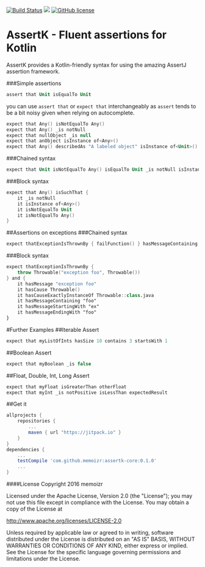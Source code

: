 [![Build Status](https://travis-ci.org/memoizr/assertk-core.svg?branch=master)](https://travis-ci.org/memoizr/assertk-core)
[![](https://jitpack.io/v/memoizr/assertk-core.svg)](https://jitpack.io/#memoizr/assertk-core)
[![GitHub license](https://img.shields.io/github/license/kotlintest/kotlintest.svg)](http://www.apache.org/licenses/LICENSE-2.0.html)
# AssertK - Fluent assertions for Kotlin
AssertK provides a Kotlin-friendly syntax for using the amazing AssertJ assertion framework.

###Simple assertions
```kotlin
assert that Unit isEqualTo Unit
```

you can use `assert that` or `expect that` interchangeably as `assert` tends to be a bit noisy given when relying on autocomplete.
```kotlin
expect that Any() isNotEqualTo Any()
expect that Any() _is notNull
expect that nullObject _is null
expect that anObject isInstance of<Any>()
expect that Any() describedAs "A labeled object" isInstance of<Unit>()
```

###Chained syntax
```kotlin
expect that Unit isNotEqualTo Any() isEqualTo Unit _is notNull isInstance of<Any>()
```

###Block syntax
```kotlin
expect that Any() isSuchThat {
    it _is notNull
    it isInstance of<Any>()
    it isNotEqualTo Unit
    it isNotEqualTo Any()
}
```

##Assertions on exceptions
###Chained syntax
```kotlin
expect thatExceptionIsThrownBy { failFunction() } hasMessageContaining "foo" hasCause Throwable()
```

###Block syntax
```kotlin
expect thatExceptionIsThrownBy {
    throw Throwable("exception foo", Throwable())
} and {
    it hasMessage "exception foo"
    it hasCause Throwable()
    it hasCauseExactlyInstanceOf Throwable::class.java
    it hasMessageContaining "foo"
    it hasMessageStartingWith "ex"
    it hasMessageEndingWith "foo"
}
```

#Further Examples
##Iterable Assert
```kotlin
expect that myListOfInts hasSize 10 contains 3 startsWith 1
```
##Boolean Assert
```kotlin
expect that myBoolean _is false
```
##Float, Double, Int, Long Assert
```kotlin
expect that myFloat isGreaterThan otherFloat
expect that myInt _is notPositive isLessThan expectedResult
```
##Get it
```groovy
allprojects {
    repositories {
        ...
        maven { url "https://jitpack.io" }
    }
}
dependencies {
    ...
    testCompile 'com.github.memoizr:assertk-core:0.1.0'
    ...
}
```
####License
Copyright 2016 memoizr

Licensed under the Apache License, Version 2.0 (the "License");
you may not use this file except in compliance with the License.
You may obtain a copy of the License at

   http://www.apache.org/licenses/LICENSE-2.0

Unless required by applicable law or agreed to in writing, software
distributed under the License is distributed on an "AS IS" BASIS,
WITHOUT WARRANTIES OR CONDITIONS OF ANY KIND, either express or implied.
See the License for the specific language governing permissions and
limitations under the License.
